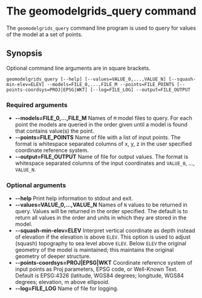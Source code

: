 # The geomodelgrids_query command

The `geomodelgrids_query` command line program is used to query for
values of the model at a set of points.

## Synopsis

Optional command line arguments are in square brackets.

```
geomodelgrids_query [--help] [--values=VALUE_0,...,VALUE_N] [--squash-min-elev=ELEV] --models=FILE_0,...,FILE_M --points=FILE_POINTS [--points-coordsys=PROJ|EPSG|WKT] [--log=FILE_LOG] --output=FILE_OUTPUT
```

### Required arguments

* **--models=FILE_0,...,FILE_M** Names of `M` model files to
  query. For each point the models are queried in the order given
  until a model is found that contains value(s) the point.
* **--points=FILE_POINTS** Name of file with a list of input points. The
  format is whitespace separated columns of x, y, z in the user
  specified coordinate reference system.
* **--output=FILE_OUTPUT** Name of file for output values. The format
  is whitespace separated columns of the input coordinates and
  `VALUE_0`, ..., `VALUE_N`.

### Optional arguments

* **--help** Print help information to stdout and exit.
* **--values=VALUE_0,...,VALUE_N** Names of `N` values to be returned in
  query. Values will be returned in the order specified. The default
  is to return all values in the order and units in which they are
  stored in the model.
* **--squash-min-elev=ELEV** Interpret vertical coordinate as
  depth instead of elevation if the elevation is above `ELEV`. This
  option is used to adjust (squash) topography to sea level above
  `ELEV`. Below `ELEV` the original geometry of the model is
  maintained; this maintains the original geometry of
  deeper structure.
* **--points-coordsys=PROJ|EPSG|WKT** Coordinate reference system of
  input points as Proj parameters, EPSG code, or Well-Known
  Text. Default is EPSG:4326 (latitude, WGS84 degrees; longitude,
  WGS84 degrees; elevation, m above ellipsoid.
* **--log=FILE_LOG** Name of file for logging.
